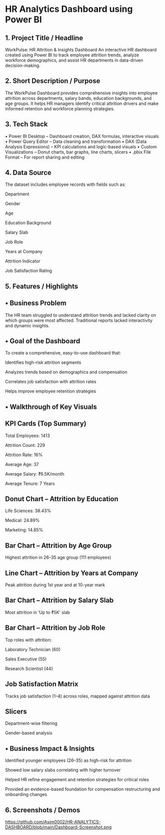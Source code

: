 # HR Analytics Dashboard using Power BI
## 1. Project Title / Headline
WorkPulse: HR Attrition & Insights Dashboard
An interactive HR dashboard created using Power BI to track employee attrition trends, analyze workforce demographics, and assist HR departments in data-driven decision-making.

## 2. Short Description / Purpose
The WorkPulse Dashboard provides comprehensive insights into employee attrition across departments, salary bands, education backgrounds, and age groups. It helps HR managers identify critical attrition drivers and make informed retention and workforce planning strategies.

## 3. Tech Stack
• Power BI Desktop – Dashboard creation, DAX formulas, interactive visuals
• Power Query Editor – Data cleaning and transformation
• DAX (Data Analysis Expressions) – KPI calculations and logic-based visuals
• Custom Visualizations – Donut charts, bar graphs, line charts, slicers
• .pbix File Format – For report sharing and editing

## 4. Data Source
The dataset includes employee records with fields such as:

Department

Gender

Age

Education Background

Salary Slab

Job Role

Years at Company

Attrition Indicator

Job Satisfaction Rating

## 5. Features / Highlights
## • Business Problem
The HR team struggled to understand attrition trends and lacked clarity on which groups were most affected. Traditional reports lacked interactivity and dynamic insights.

## • Goal of the Dashboard
To create a comprehensive, easy-to-use dashboard that:

Identifies high-risk attrition segments

Analyzes trends based on demographics and compensation

Correlates job satisfaction with attrition rates

Helps improve employee retention strategies

## • Walkthrough of Key Visuals
## KPI Cards (Top Summary)

Total Employees: 1413

Attrition Count: 229

Attrition Rate: 16%

Average Age: 37

Average Salary: ₹6.5K/month

Average Tenure: 7 Years

## Donut Chart – Attrition by Education

Life Sciences: 38.43%

Medical: 24.89%

Marketing: 14.85%

## Bar Chart – Attrition by Age Group

Highest attrition in 26–35 age group (111 employees)

## Line Chart – Attrition by Years at Company

Peak attrition during 1st year and at 10-year mark

## Bar Chart – Attrition by Salary Slab

Most attrition in ‘Up to ₹5K’ slab

## Bar Chart – Attrition by Job Role

Top roles with attrition:

Laboratory Technician (60)

Sales Executive (55)

Research Scientist (44)

## Job Satisfaction Matrix

Tracks job satisfaction (1–4) across roles, mapped against attrition data

## Slicers

Department-wise filtering

Gender-based analysis

## • Business Impact & Insights
Identified younger employees (26–35) as high-risk for attrition

Showed low salary slabs correlating with higher turnover

Helped HR refine engagement and retention strategies for critical roles

Provided an evidence-based foundation for compensation restructuring and onboarding changes

## 6. Screenshots / Demos
https://github.com/Asim0002/HR-ANALYTICS-DASHBOARD/blob/main/Dashboard-Screenshot.png
